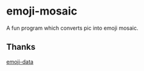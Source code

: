 # emoji-mosaic

A fun program which converts pic into emoji mosaic.

## Thanks
[emoji-data](https://github.com/iamcal/emoji-data)